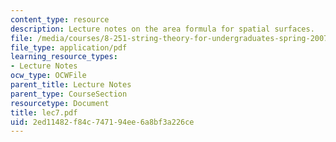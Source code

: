 ```yaml
---
content_type: resource
description: Lecture notes on the area formula for spatial surfaces.
file: /media/courses/8-251-string-theory-for-undergraduates-spring-2007/2ed11482f84c747194ee6a8bf3a226ce_lec7.pdf
file_type: application/pdf
learning_resource_types:
- Lecture Notes
ocw_type: OCWFile
parent_title: Lecture Notes
parent_type: CourseSection
resourcetype: Document
title: lec7.pdf
uid: 2ed11482-f84c-7471-94ee-6a8bf3a226ce
---
```

